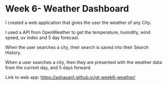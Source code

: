 # Week 6- Weather Dashboard

I created a web application that gives the user the weather of any City.

I used a API from OpenWeather to get the temperature, humidity, wind speed, uv index and 5 day forecast.

When the user searches a city, their search is saved into their Search History. 

When a user searches a city, then they are presented with the weather data from the current day, and 5 days forward. 

Link to web app: https://ashasan1.github.io/gt-week6-weather/